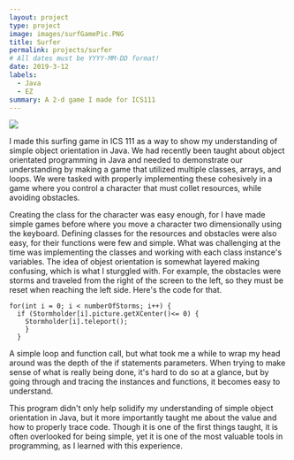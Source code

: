 ```yaml
---
layout: project
type: project
image: images/surfGamePic.PNG
title: Surfer
permalink: projects/surfer
# All dates must be YYYY-MM-DD format!
date: 2019-3-12
labels:
  - Java
  - EZ
summary: A 2-d game I made for ICS111
---
```


<img class="ui image" src="{{ site.baseurl }}/images/surfGamePic.PNG">

I made this surfing game in ICS 111 as a way to show my understanding of simple object orientation in Java. We had recently been taught about object orientated programming in Java and needed to demonstrate our understanding by making a game that utilized multiple classes, arrays, and loops. We were tasked with properly implementing these cohesively in a game where you control a character that must collet resources, while avoiding obstacles.

Creating the class for the character was easy enough, for I have made simple games before where you move a character two dimensionally using the keyboard. Defining classes for the resources and obstacles were also easy, for their functions were few and simple. What was challenging at the time was implementing the classes and working with each class instance's variables. The idea of objest orientation is somewhat layered making confusing, which is what I sturggled with. For example, the obstacles were storms and traveled from the right of the screen to the left, so they must be reset when reaching the left side. Here's the code for that.

```
for(int i = 0; i < numberOfStorms; i++) {
  if (Stormholder[i].picture.getXCenter()<= 0) {
    Stormholder[i].teleport();
    }
  }
```

A simple loop and function call, but what took me a while to wrap my head around was the depth of the if statements parameters. When trying to make sense of what is really being done, it's hard to do so at a glance, but by going through and tracing the instances and functions, it becomes easy to understand.

This program didn't only help solidify my understanding of simple object orientation in Java, but it more importantly taught me about the value and how to properly trace code. Though it is one of the first things taught, it is often overlooked for being simple, yet it is one of the most valuable tools in programming, as I learned with this experience.
